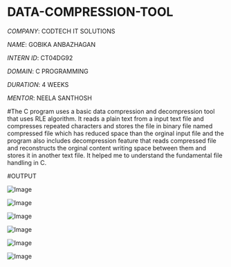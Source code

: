 # DATA-COMPRESSION-TOOL

*COMPANY*: CODTECH IT SOLUTIONS

*NAME*: GOBIKA ANBAZHAGAN

*INTERN ID*: CT04DG92

*DOMAIN*: C PROGRAMMING

*DURATION*: 4 WEEKS

*MENTOR*: NEELA SANTHOSH

#The C program uses a basic data compression and decompression tool that uses RLE algorithm. It reads a plain text from a input text file and compresses repeated characters and stores the file in binary file named compressed file which has reduced space than the orginal input file and the program also includes decompression feature that reads compressed file and reconstructs the orginal content writing space between them and stores it in another text file. It helped me to understand the fundamental file handling in C.

#OUTPUT

![Image](https://github.com/user-attachments/assets/8bbceec8-f10d-40ad-8ba7-ad0b081e2375)


![Image](https://github.com/user-attachments/assets/944f7163-b7cf-47a3-9f0f-b5b0b5714c7c)


![Image](https://github.com/user-attachments/assets/f488c723-8a04-4f88-8819-df9278140add)


![Image](https://github.com/user-attachments/assets/7b470900-d9e4-4750-a125-a06feddea304)


![Image](https://github.com/user-attachments/assets/f0861be4-7950-433c-a5fd-bb7e8ef95450)


![Image](https://github.com/user-attachments/assets/ab7caa9e-5678-4d5c-a2e2-112babfa4971)
